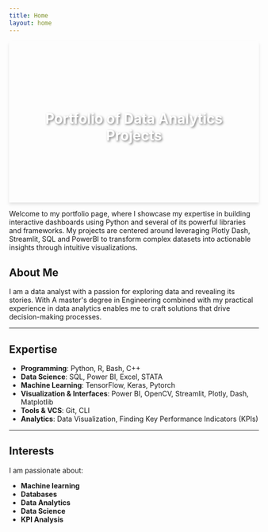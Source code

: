 ```yaml
---
title: Home
layout: home
---
```




<div style="background: url('Designer.png') no-repeat center center; background-size: cover; box-shadow: 0 4px 6px rgba(0,0,0,0.1); text-align: center; padding: 100px 20px;">
    <h1 style="color: white; text-shadow: 2px 2px 4px rgba(0,0,0,0.5);"> Portfolio of Data Analytics Projects</h1>
</div>


Welcome to my portfolio page, where I showcase my expertise in building interactive dashboards using Python and several of its powerful libraries and frameworks. My projects are centered around leveraging Plotly Dash, Streamlit, SQL and PowerBI to transform complex datasets into actionable insights through intuitive visualizations.

## About Me

I am a data analyst with a passion for exploring data and revealing its stories. With A master's degree in Engineering combined with my practical experience in data analytics enables me to craft solutions that drive decision-making processes.

---
## Expertise

- **Programming**: Python, R, Bash, C++
- **Data Science**: SQL, Power BI, Excel, STATA
- **Machine Learning**: TensorFlow, Keras, Pytorch
- **Visualization & Interfaces**: Power BI, OpenCV, Streamlit, Plotly, Dash, Matplotlib
- **Tools & VCS**: Git, CLI
- **Analytics**: Data Visualization, Finding Key Performance Indicators (KPIs)

---

## Interests

I am passionate about:
- **Machine learning**
- **Databases**
- **Data Analytics**
- **Data Science**
- **KPI Analysis**
